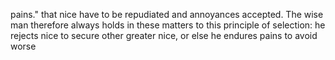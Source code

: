 pains."
that nice have to be repudiated 
and annoyances accepted. The wise 
man therefore always holds in these 
matters to this principle of 
selection: he rejects nice to 
secure other greater nice, or 
else he endures pains to avoid worse 